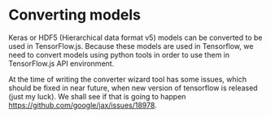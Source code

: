 # Converting models

Keras or HDF5 (Hierarchical data format v5) models can be converted to be used in TensorFlow.js.
Because these models are used in Tensorflow, we need to convert models using python tools in order to use them in TensorFlow.js API environment.

At the time of writing the converter wizard tool has some issues, which should be fixed in near future, when new version of tensorflow is released (just my luck). We shall see if that is going to happen https://github.com/google/jax/issues/18978.